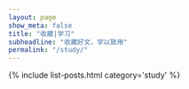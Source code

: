 ```yaml
---
layout: page
show_meta: false
title: "收藏|学习"
subheadline: "收藏好文，学以致用"
permalink: "/study/"
---
```

{% include list-posts.html category='study' %}